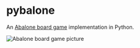 # pybalone

An [Abalone board game](https://www.wikiwand.com/en/Abalone_(board_game)) implementation in Python.

![Abalone board game picture](https://upload.wikimedia.org/wikipedia/commons/3/32/Abalone_game_board.jpg)

